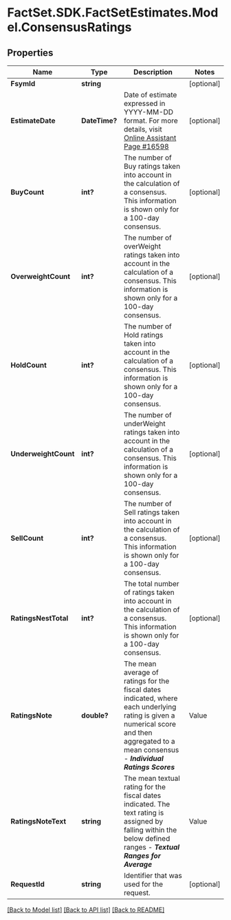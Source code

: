 # FactSet.SDK.FactSetEstimates.Model.ConsensusRatings

## Properties

Name | Type | Description | Notes
------------ | ------------- | ------------- | -------------
**FsymId** | **string** |  | [optional] 
**EstimateDate** | **DateTime?** | Date of estimate expressed in YYYY-MM-DD format. For more details, visit [Online Assistant Page #16598](https://oa.apps.factset.com/pages/16598) | [optional] 
**BuyCount** | **int?** | The number of Buy ratings taken into account in the calculation of a consensus. This information is shown only for a 100-day consensus. | [optional] 
**OverweightCount** | **int?** | The number of overWeight ratings taken into account in the calculation of a consensus. This information is shown only for a 100-day consensus. | [optional] 
**HoldCount** | **int?** | The number of Hold ratings taken into account in the calculation of a consensus. This information is shown only for a 100-day consensus. | [optional] 
**UnderweightCount** | **int?** | The number of underWeight ratings taken into account in the calculation of a consensus. This information is shown only for a 100-day consensus. | [optional] 
**SellCount** | **int?** | The number of Sell ratings taken into account in the calculation of a consensus. This information is shown only for a 100-day consensus. | [optional] 
**RatingsNestTotal** | **int?** | The total number of ratings taken into account in the calculation of a consensus. This information is shown only for a 100-day consensus. | [optional] 
**RatingsNote** | **double?** | The mean average of ratings for the fiscal dates indicated, where each underlying rating is given a numerical score and then aggregated to a mean consensus - __*Individual Ratings Scores*__ |Value|Rating Description| |- --|- --| |1|Buy| |1.5|overWeight| |2|Hold| |2.5|underWeight| |3|Sell|  | [optional] 
**RatingsNoteText** | **string** | The mean textual rating for the fiscal dates indicated. The text rating is assigned by falling within the below defined ranges -  __*Textual Ranges for Average*__ |Value|Rating Description| |- --|- --| |&lt; 1.25|Buy| |&lt; 1.75|overWeight| |&lt; 2.25|Hold| |&lt; 2.75|underWeight| |&lt;&#x3D; 3|Sell|  | [optional] 
**RequestId** | **string** | Identifier that was used for the request. | [optional] 

[[Back to Model list]](../README.md#documentation-for-models) [[Back to API list]](../README.md#documentation-for-api-endpoints) [[Back to README]](../README.md)

